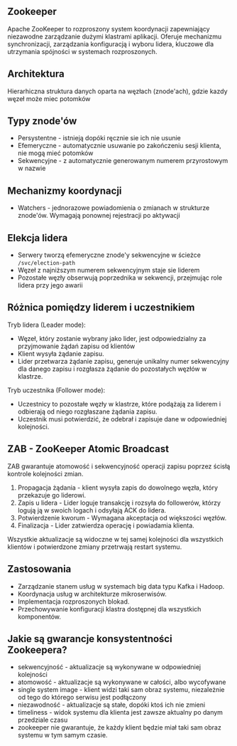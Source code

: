 ## Zookeeper

Apache ZooKeeper to rozproszony system koordynacji zapewniający niezawodne zarządzanie dużymi klastrami aplikacji. Oferuje mechanizmu synchronizacji, zarządzania konfiguracją i wyboru lidera, kluczowe dla utrzymania spójności w systemach rozproszonych. 

## Architektura

Hierarhiczna struktura danych oparta na węzłach (znode'ach), gdzie kazdy węzeł może miec potomków

## Typy znode'ów

- Persystentne - istnieją dopóki ręcznie sie ich nie usunie
- Efemeryczne - automatycznie usuwanie po zakończeniu sesji klienta, nie mogą mieć potomków
- Sekwencyjne - z automatycznie generowanym numerem przyrostowym w nazwie

## Mechanizmy koordynacji

- Watchers - jednorazowe powiadomienia o zmianach w strukturze znode'ów. Wymagają ponownej rejestracji po aktywacji

## Elekcja lidera

- Serwery tworzą efemeryczne znode'y sekwencyjne w ścieżce `/svc/election-path`
- Węzeł z najniższym numerem sekwencyjnym staje sie liderem
- Pozostałe węzły obserwują poprzednika w sekwencji, przejmując role lidera przy jego awarii

## Różnica pomiędzy liderem i uczestnikiem

Tryb lidera (Leader mode):
- Węzeł, który zostanie wybrany jako lider, jest odpowiedzialny za
przyjmowanie żądań zapisu od klientów
- Klient wysyła żądanie zapisu.
- Lider przetwarza żądanie zapisu, generuje unikalny numer sekwencyjny dla
danego zapisu i rozgłasza żądanie do pozostałych węzłów w klastrze.

Tryb uczestnika (Follower mode):
- Uczestnicy to pozostałe węzły w klastrze, które podążają za liderem i
odbierają od niego rozgłaszane żądania zapisu.
- Uczestnik musi potwierdzić, że odebrał i zapisuje dane w odpowiedniej
kolejności.

## ZAB - ZooKeeper Atomic Broadcast

ZAB gwarantuje atomowość i sekwencyjność operacji zapisu poprzez ścisłą kontrole kolejności zmian. 

1. Propagacja żądania - klient wysyła zapis do dowolnego węzła, który przekazuje go liderowi.
2. Zapis u lidera - Lider loguje transakcję i rozsyła do followerów, którzy logują ją w swoich logach i odsyłają ACK do lidera. 
3. Potwierdzenie kworum - Wymagana akceptacja od większości węzłów.
4. Finalizacja - Lider zatwierdza operację i powiadamia klienta. 

Wszystkie aktualizacje są widoczne w tej samej kolejności dla wszystkich klientów i potwierdzone zmiany przetrwają restart systemu. 

## Zastosowania

- Zarządzanie stanem usług w systemach big data typu Kafka i Hadoop. 
- Koordynacja usług w architekturze mikroserwisów. 
- Implementacja rozproszonych blokad.
- Przechowywanie konfiguracji klastra dostępnej dla wszystkich komponentów. 

## Jakie są gwarancje konsystentności Zookeepera?

- sekwencyjność - aktualizacje są wykonywane w odpowiedniej kolejności 
- atomowość - aktualizacje są wykonywane w całości, albo wycofywane
- single system image - klient widzi taki sam obraz systemu, niezależnie od tego do którego serwisu jest podłączony
- niezawodność - aktualizacje są stałe, dopóki ktoś ich nie zmieni
- timeliness  - widok systemu dla klienta jest zawsze aktualny po danym przedziale czasu
- zookeeper nie gwarantuje, że każdy klient będzie miał taki sam obraz systemu w tym samym czasie. 